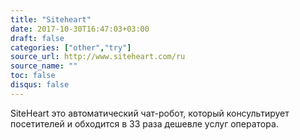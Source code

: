 ```yaml
---
title: "Siteheart"
date: 2017-10-30T16:47:03+03:00
draft: false
categories: ["other","try"]
source_url: http://www.siteheart.com/ru
source_name: ""
toc: false
disqus: false
---
```

SiteHeart это автоматический чат-робот, который консультирует посетителей и обходится в 33 раза дешевле услуг оператора.
<!--more-->
